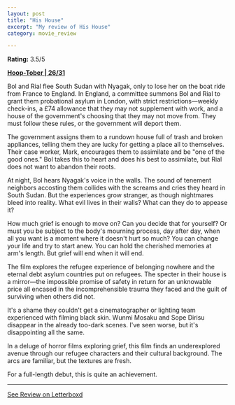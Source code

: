```yaml
---
layout: post
title: "His House"
excerpt: "My review of His House"
category: movie_review

---
```


**Rating:** 3.5/5

<b><a href="https://boxd.it/pRQY0/detail">Hoop-Tober | 26/31</a></b>

Bol and Rial flee South Sudan with Nyagak, only to lose her on the boat ride from France to England. In England, a committee summons Bol and Rial to grant them probational asylum in London, with strict restrictions—weekly check-ins, a £74 allowance that they may not supplement with work, and a house of the government's choosing that they may not move from. They must follow these rules, or the government will deport them.

The government assigns them to a rundown house full of trash and broken appliances, telling them they are lucky for getting a place all to themselves. Their case worker, Mark, encourages them to assimilate and be "one of the good ones." Bol takes this to heart and does his best to assimilate, but Rial does not want to abandon their roots.

At night, Bol hears Nyagak's voice in the walls. The sound of tenement neighbors accosting them collides with the screams and cries they heard in South Sudan. But the experiences grow stranger, as though nightmares bleed into reality. What evil lives in their walls? What can they do to appease it?

How much grief is enough to move on? Can you decide that for yourself? Or must you be subject to the body's mourning process, day after day, when all you want is a moment where it doesn't hurt so much? You can change your life and try to start anew. You can hold the cherished memories at arm's length. But grief will end when it will end.

The film explores the refugee experience of belonging nowhere and the eternal debt asylum countries put on refugees. The specter in their house is a mirror—the impossible promise of safety in return for an unknowable price all encased in the incomprehensible trauma they faced and the guilt of surviving when others did not.

It's a shame they couldn't get a cinematographer or lighting team experienced with filming black skin. Wunmi Mosaku and Sope Dirisu disappear in the already too-dark scenes. I've seen worse, but it's disappointing all the same.

In a deluge of horror films exploring grief, this film finds an underexplored avenue through our refugee characters and their cultural background. The arcs are familiar, but the textures are fresh.

For a full-length debut, this is quite an achievement.

<hr>

[See Review on Letterboxd](https://boxd.it/8zHOmB)
